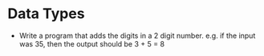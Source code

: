 # Data Types

* Write a program that adds the digits in a 2 digit number. e.g. if the input was 35, then the output should be 3 + 5 = 8